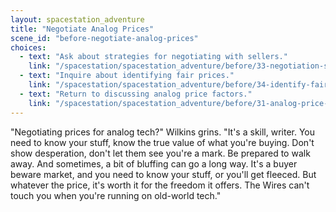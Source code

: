 ```yaml
---
layout: spacestation_adventure
title: "Negotiate Analog Prices"
scene_id: "before-negotiate-analog-prices"
choices:
  - text: "Ask about strategies for negotiating with sellers."
    link: "/spacestation/spacestation_adventure/before/33-negotiation-strategies"
  - text: "Inquire about identifying fair prices."
    link: "/spacestation/spacestation_adventure/before/34-identify-fair-prices"
  - text: "Return to discussing analog price factors."
    link: "/spacestation/spacestation_adventure/before/31-analog-price-factors"
---
```


"Negotiating prices for analog tech?" Wilkins grins. "It's a skill, writer. You need to know your stuff, know the true value of what you're buying. Don't show desperation, don't let them see you're a mark. Be prepared to walk away. And sometimes, a bit of bluffing can go a long way. It's a buyer beware market, and you need to know your stuff, or you'll get fleeced. But whatever the price, it's worth it for the freedom it offers. The Wires can't touch you when you're running on old-world tech."
